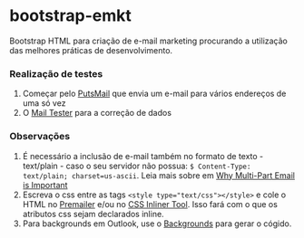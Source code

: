 # bootstrap-emkt

Bootstrap HTML para criação de e-mail marketing procurando a utilização das melhores práticas de desenvolvimento.

### Realização de testes
1. Começar pelo [PutsMail](https://putsmail.com/) que envia um e-mail para vários endereços de uma só vez
2. O [Mail Tester](http://www.mail-tester.com/) para a correção de dados

### Observações
1. É necessário a inclusão de e-mail também no formato de texto - text/plain - caso o seu servidor não possua: `$ Content-Type: text/plain; charset=us-ascii`. Leia mais sobre em [Why Multi-Part Email is Important](https://litmus.com/blog/reach-more-people-and-improve-your-spam-score-why-multi-part-email-is-important)
2. Escreva o css entre as tags `<style type="text/css"></style>` e cole o HTML no [Premailer](http://premailer.dialect.ca) e/ou no [CSS Inliner Tool](http://templates.mailchimp.com/resources/inline-css/). Isso fará com o que os atributos css sejam declarados inline.
3. Para backgrounds em Outlook, use o [Backgrounds](http://backgrounds.cm) para gerar o cógido.
